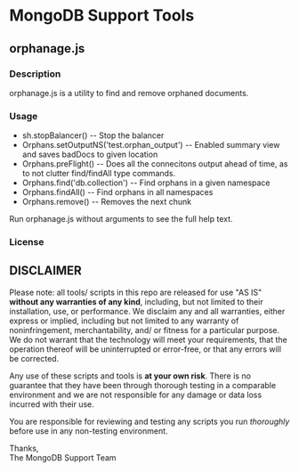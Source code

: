 MongoDB Support Tools
=====================

orphanage.js
------------

### Description

orphanage.js is a utility to find and remove orphaned documents.

### Usage

 - sh.stopBalancer()               -- Stop the balancer
 - Orphans.setOutputNS('test.orphan_output')  -- Enabled summary view and saves badDocs to given location
 - Orphans.preFlight() --  Does all the connecitons output ahead of time, as to not  clutter  find/findAll type commands.
 - Orphans.find('db.collection')   -- Find orphans in a given namespace
 - Orphans.findAll()               -- Find orphans in all namespaces
 - Orphans.remove()                -- Removes the next chunk

Run orphanage.js without arguments to see the full help text.

### License


DISCLAIMER
----------
Please note: all tools/ scripts in this repo are released for use "AS IS" **without any warranties of any kind**,
including, but not limited to their installation, use, or performance.  We disclaim any and all warranties, either 
express or implied, including but not limited to any warranty of noninfringement, merchantability, and/ or fitness 
for a particular purpose.  We do not warrant that the technology will meet your requirements, that the operation 
thereof will be uninterrupted or error-free, or that any errors will be corrected.

Any use of these scripts and tools is **at your own risk**.  There is no guarantee that they have been through 
thorough testing in a comparable environment and we are not responsible for any damage or data loss incurred with 
their use.

You are responsible for reviewing and testing any scripts you run *thoroughly* before use in any non-testing 
environment.

Thanks,  
The MongoDB Support Team
